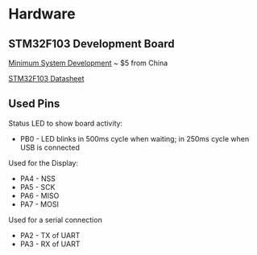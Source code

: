 # Hardware
## STM32F103 Development Board

[Minimum System Development](http://www.ebay.com/itm/ARM-Cortex-M3-STM32F103C8T6-STM32-Minimum-System-Development-Board-/381374722304?hash=item58cbb47100:g:S0cAAOxyni9S~0Fd) ~ $5 from China

[STM32F103 Datasheet](http://www.st.com/content/ccc/resource/technical/document/datasheet/33/d4/6f/1d/df/0b/4c/6d/CD00161566.pdf/files/CD00161566.pdf/jcr:content/translations/en.CD00161566.pdf)

## Used Pins

Status LED to show board activity:
* PB0 - LED blinks in 500ms cycle when waiting; in 250ms cycle when USB is connected

Used for the Display:
* PA4 - NSS
* PA5 - SCK
* PA6 - MISO
* PA7 - MOSI

Used for a serial connection
* PA2 - TX of UART
* PA3 - RX of UART
